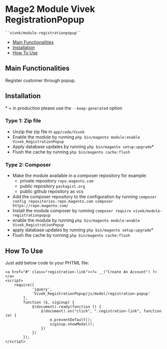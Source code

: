 # Mage2 Module Vivek RegistrationPopup

    ``vivek/module-registrationpopup``

 - [Main Functionalities](#markdown-header-main-functionalities)
 - [Installation](#markdown-header-installation)
 - [How To Use](#markdown-header-how-to-use)


## Main Functionalities
Register customer through popup.

## Installation
\* = in production please use the `--keep-generated` option

### Type 1: Zip file

 - Unzip the zip file in `app/code/Vivek`
 - Enable the module by running `php bin/magento module:enable Vivek_RegistrationPopup`
 - Apply database updates by running `php bin/magento setup:upgrade`\*
 - Flush the cache by running `php bin/magento cache:flush`

### Type 2: Composer

 - Make the module available in a composer repository for example:
    - private repository `repo.magento.com`
    - public repository `packagist.org`
    - public github repository as vcs
 - Add the composer repository to the configuration by running `composer config repositories.repo.magento.com composer https://repo.magento.com/`
 - Install the module composer by running `composer require vivek/module-registrationpopup`
 - enable the module by running `php bin/magento module:enable Vivek_RegistrationPopup`
 - apply database updates by running `php bin/magento setup:upgrade`\*
 - Flush the cache by running `php bin/magento cache:flush`



## How To Use
Just add below code to your PHTML file:

```
<a href="#" class="registration-link"><?= __("Create An Account") ?></a>
<script>
    require([
            'jquery',
            'Vivek_RegistrationPopup/js/model/registration-popup'
        ],
        function ($, siginup) {
            $(document).ready(function () {
                $(document).on("click", ".registration-link", function (e) {
                    e.preventDefault();
                    siginup.showModal();
                })
            })
        });
</script>
```


